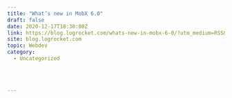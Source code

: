 ```yaml
---
title: "What’s new in MobX 6.0"
draft: false
date: 2020-12-17T18:30:08Z
link: https://blog.logrocket.com/whats-new-in-mobx-6-0/?utm_medium=RSS&utm_source=hune
site: blog.logrocket.com
topic: Webdev
category:
  - Uncategorized
  
   
  

---
```

